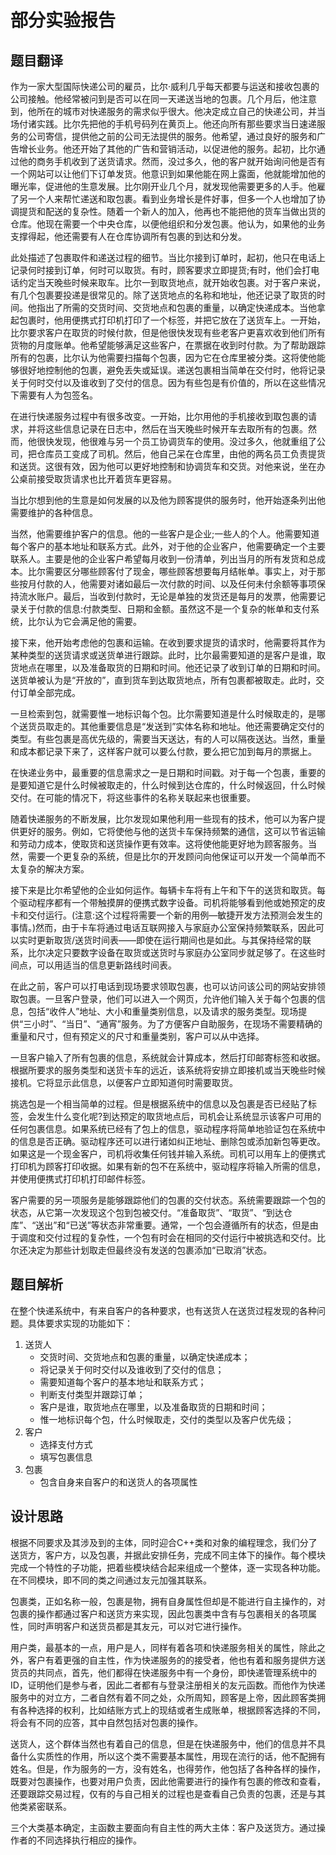 # 部分实验报告
## 题目翻译
作为一家大型国际快递公司的雇员，比尔·威利几乎每天都要与运送和接收包裹的公司接触。他经常被问到是否可以在同一天递送当地的包裹。几个月后，他注意到，他所在的城市对快递服务的需求似乎很大。他决定成立自己的快递公司，并当场付诸实践。比尔先把他的手机号码列在黄页上。他还向所有那些要求当日速递服务的公司寄信，提供他之前的公司无法提供的服务。他希望，通过良好的服务和广告增长业务。他还开始了其他的广告和营销活动，以促进他的服务。起初，比尔通过他的商务手机收到了送货请求。然而，没过多久，他的客户就开始询问他是否有一个网站可以让他们下订单发货。他意识到如果他能在网上露面，他就能增加他的曝光率，促进他的生意发展。比尔刚开业几个月，就发现他需要更多的人手。他雇了另一个人来帮忙递送和取包裹。看到业务增长是件好事，但多一个人也增加了协调提货和配送的复杂性。随着一个新人的加入，他再也不能把他的货车当做出货的仓库。他现在需要一个中央仓库，以便他组织和分发包裹。他认为，如果他的业务支撑得起，他还需要有人在仓库协调所有包裹的到达和分发。  

此处描述了包裹取件和递送过程的细节。当比尔接到订单时，起初，他只在电话上记录何时接到订单，何时可以取货。有时，顾客要求立即提货;有时，他们会打电话约定当天晚些时候来取车。比尔一到取货地点，就开始收包裹。对于客户来说，有几个包裹要投递是很常见的。除了送货地点的名称和地址，他还记录了取货的时间。他指出了所需的交货时间、交货地点和包裹的重量，以确定快递成本。当他拿起包裹时，他用便携式打印机打印了一个标签，并把它放在了送货车上。一开始，比尔要求客户在取货的时候付款，但是他很快发现有些老客户更喜欢收到他们所有货物的月度账单。他希望能够满足这些客户，在票据在收到时付款。为了帮助跟踪所有的包裹，比尔认为他需要扫描每个包裹，因为它在仓库里被分类。这将使他能够很好地控制他的包裹，避免丢失或延误。递送包裹相当简单在交付时，他将记录关于何时交付以及谁收到了交付的信息。因为有些包是有价值的，所以在这些情况下需要有人为包签名。  

在进行快递服务过程中有很多改变。一开始，比尔用他的手机接收到取包裹的请求，并将这些信息记录在日志中，然后在当天晚些时候开车去取所有的包裹。然而，他很快发现，他很难与另一个员工协调货车的使用。没过多久，他就重组了公司，把仓库员工变成了司机。然后，他自己呆在仓库里，由他的两名员工负责提货和送货。这很有效，因为他可以更好地控制和协调货车和交货。对他来说，坐在办公桌前接受取货请求也比开着货车更容易。  

当比尔想到他的生意是如何发展的以及他为顾客提供的服务时，他开始逐条列出他需要维护的各种信息。  

当然，他需要维护客户的信息。他的一些客户是企业;一些人的个人。他需要知道每个客户的基本地址和联系方式。此外，对于他的企业客户，他需要确定一个主要联系人。主要是他的企业客户希望每月收到一份清单，列出当月的所有发货和总成本。比尔需要区分哪些顾客付了现金，哪些顾客想要每月结帐单。事实上，对于那些按月付款的人，他需要对诸如最后一次付款的时间、以及任何未付余额等事项保持流水账户。最后，当收到付款时，无论是单独的发货还是每月的发票，他需要记录关于付款的信息:付款类型、日期和金额。虽然这不是一个复杂的帐单和支付系统，比尔认为它会满足他的需要。  

接下来，他开始考虑他的包裹和运输。在收到要求提货的请求时，他需要将其作为某种类型的送货请求或送货单进行跟踪。此时，比尔最需要知道的是客户是谁，取货地点在哪里，以及准备取货的日期和时间。他还记录了收到订单的日期和时间。送货单被认为是“开放的”，直到货车到达取货地点，所有包裹都被取走。此时，交付订单全部完成。  

一旦检索到包，就需要惟一地标识每个包。比尔需要知道是什么时候取走的，是哪个送货员取走的。其他重要信息是“发送到”实体名称和地址。他还需要确定交付的类型。有些包裹是高优先级的，需要当天送达，有的人可以隔夜送达。当然，重量和成本都记录下来了，这样客户就可以要么付款，要么把它加到每月的票据上。  

在快递业务中，最重要的信息需求之一是日期和时间戳。对于每一个包裹，重要的是要知道它是什么时候被取走的，什么时候到达仓库的，什么时候返回，什么时候交付。在可能的情况下，将这些事件的名称关联起来也很重要。  

随着快递服务的不断发展，比尔发现如果他利用一些现有的技术，他可以为客户提供更好的服务。例如，它将使他与他的送货卡车保持频繁的通信，这可以节省运输和劳动力成本，使取货和送货操作更有效率。这将使他能更好地为顾客服务。当然，需要一个更复杂的系统，但是比尔的开发顾问向他保证可以开发一个简单而不太复杂的解决方案。  

接下来是比尔希望他的企业如何运作。每辆卡车将有上午和下午的送货和取货。每个驱动程序都有一个带触摸屏的便携式数字设备。司机将能够看到他或她预定的皮卡和交付运行。(注意:这个过程将需要一个新的用例—敏捷开发方法预测会发生的事情。)然而，由于卡车将通过电话互联网接入与家庭办公室保持频繁联系，因此可以实时更新取货/送货时间表——即使在运行期间也是如此。与其保持经常的联系，比尔决定只要数字设备在取货或送货时与家庭办公室同步就足够了。在这些时间点，可以用适当的信息更新路线时间表。  

在此之前，客户可以打电话到现场要求领取包裹，也可以访问该公司的网站安排领取包裹。一旦客户登录，他们可以进入一个网页，允许他们输入关于每个包裹的信息，包括“收件人”地址、大小和重量类别信息，以及请求的服务类型。现场提供“三小时”、“当日”、“通宵”服务。为了方便客户自助服务，在现场不需要精确的重量和尺寸，但有预定义的尺寸和重量类别，客户可以从中选择。  

一旦客户输入了所有包裹的信息，系统就会计算成本，然后打印邮寄标签和收据。根据所要求的服务类型和送货卡车的远近，该系统将安排立即接机或当天晚些时候接机。它将显示此信息，以便客户立即知道何时需要取货。  

挑选包是一个相当简单的过程。但是根据系统中的信息以及包裹是否已经贴了标签，会发生什么变化呢?到达预定的取货地点后，司机会让系统显示该客户可用的任何包裹信息。如果系统已经有了包上的信息，驱动程序将简单地验证包在系统中的信息是否正确。驱动程序还可以进行诸如纠正地址、删除包或添加新包等更改。如果这是一个现金客户，司机将收集任何钱并输入系统。司机可以用车上的便携式打印机为顾客打印收据。如果有新的包不在系统中，驱动程序将输入所需的信息，并使用便携式打印机打印邮件标签。  

客户需要的另一项服务是能够跟踪他们的包裹的交付状态。系统需要跟踪一个包的状态，从它第一次发现这个包到包被交付。“准备取货”、“取货”、“到达仓库”、“送出”和“已送”等状态非常重要。通常，一个包会遵循所有的状态，但是由于调度和交付过程的复杂性，一个包有时会在相同的交付运行中被挑选和交付。比尔还决定为那些计划取走但最终没有发送的包裹添加“已取消”状态。

## 题目解析
在整个快递系统中，有来自客户的各种要求，也有送货人在送货过程发现的各种问题。具体要求实现的功能如下：  
1. 送货人
    * 交货时间、交货地点和包裹的重量，以确定快递成本；
    * 将记录关于何时交付以及谁收到了交付的信息；
    * 需要知道每个客户的基本地址和联系方式；
    * 判断支付类型并跟踪订单；
    * 客户是谁，取货地点在哪里，以及准备取货的日期和时间；
    * 惟一地标识每个包，什么时候取走，交付的类型以及客户优先级；
2. 客户
    * 选择支付方式
    * 填写包裹信息
3. 包裹
    * 包含自身来自客户的和送货人的各项属性

## 设计思路
根据不同要求及其涉及到的主体，同时迎合C++类和对象的编程理念，我们分了送货方，客户方，以及包裹，并据此安排任务，完成不同主体下的操作。每个模块完成一个特性的子功能，把着些模块结合起来组成一个整体，逐一实现各种功能。在不同模块，即不同的类之间通过友元加强其联系。  

包裹类，正如名称一般，包裹是物，拥有自身属性但却是不能进行自主操作的，对包裹的操作都通过客户和送货方来实现，因此包裹类中含有与包裹相关的各项属性，同时声明客户和送货员都是其友元，可以对它进行操作。  

用户类，最基本的一点，用户是人，同样有着各项和快递服务相关的属性，除此之外，客户有着更强的自主性，作为快递服务的的接受者，他也有着和服务提供方送货员的共同点，首先，他们都得在快递服务中有一个身份，即快递管理系统中的ID，证明他们是参与者，因此二者都有与登录注册相关的友元函数。而他作为快递服务中的对立方，二者自然有着不同之处，众所周知，顾客是上帝，因此顾客类拥有各种选择的权利，比如结账方式上的现结或者生成账单，根据顾客选择的不同，将会有不同的应答，其中自然包括对包裹的操作。  

送货人，这个群体当然也有着自己的信息，但是在快递服务中，他们的信息并不具备什么实质性的作用，所以这个类不需要基本属性，用现在流行的话，他不配拥有姓名。但是，作为服务的一方，没有姓名，也得劳作，他包括了各种各样的操作，既要对包裹操作，也要对用户负责，因此他需要进行的操作有包裹的修改和查看，还要跟踪交易过程，仅有的与自己相关的过程也是查看自己负责的包裹，还是与其他类紧密联系。  

三个大类基本确定，主函数主要面向有自主性的两大主体：客户及送货方。通过操作者的不同选择执行相应的操作。  

